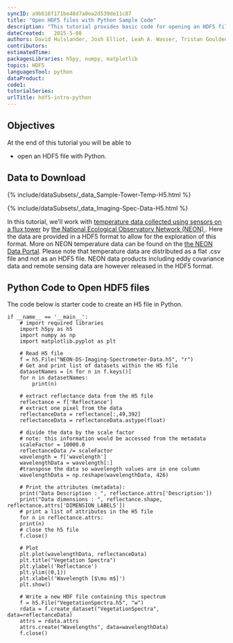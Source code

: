 ```yaml
---
syncID: a9b616f171be48d7a0ea2d539de11c87
title: "Open HDF5 files with Python Sample Code" 
description: "This tutorial provides basic code for opening an HDF5 file in Python using the h5py, numpy, and matplotlib libraries."
dateCreated:   2015-5-08 
authors: David Hulslander, Josh Elliot, Leah A. Wasser, Tristan Goulden
contributors:
estimatedTime:
packagesLibraries: h5py, numpy, matplotlib
topics: HDF5
languagesTool: python
dataProduct:
code1: 
tutorialSeries:
urlTitle: hdf5-intro-python
---
```


<div id="ds-objectives" markdown="1">

## Objectives 

At the end of this tutorial you will be able to

* open an HDF5 file with Python. 


## Data to Download

{% include/dataSubsets/_data_Sample-Tower-Temp-H5.html %}

{% include/dataSubsets/_data_Imaging-Spec-Data-H5.html %}

</div>

In this tutorial, we'll work with 
<a href="http://neonscience.org/science-design/collection-methods/flux-tower-measurements" target="_blank"> temperature data collected using sensors on a flux tower</a> 
by 
<a href="/" target="_blank">the National 
Ecological Observatory Network (NEON) </a>. Here the data are provided in a HDF5 
format to allow for the exploration of this format. More on NEON temperature 
data can be found on the 
<a href="http://data.neon.org" target="_blank">the NEON Data Portal</a>. 
Please note that temperature data are distributed as a flat .csv file and not as an 
HDF5 file. NEON data products including eddy covariance data and remote sensing 
data are however released in the HDF5 format.


## Python Code to Open HDF5 files

The code below is starter code to create an H5 file in Python.

    if __name__ == '__main__':
		# import required libraries
		import h5py as h5
		import numpy as np
		import matplotlib.pyplot as plt
    
		# Read H5 file
		f = h5.File("NEON-DS-Imaging-Spectrometer-Data.h5", "r")
		# Get and print list of datasets within the H5 file
		datasetNames = [n for n in f.keys()]
		for n in datasetNames:
			print(n)
		
		# extract reflectance data from the H5 file
		reflectance = f['Reflectance']
		# extract one pixel from the data
		reflectanceData = reflectance[:,49,392]
		reflectanceData = reflectanceData.astype(float)

		# divide the data by the scale factor
		# note: this information would be accessed from the metadata
		scaleFactor = 10000.0
		reflectanceData /= scaleFactor
		wavelength = f['wavelength']
		wavelengthData = wavelength[:]
		#transpose the data so wavelength values are in one column
		wavelengthData = np.reshape(wavelengthData, 426)
    
		# Print the attributes (metadata):
		print("Data Description : ", reflectance.attrs['Description'])
		print("Data dimensions : ", reflectance.shape, reflectance.attrs['DIMENSION_LABELS'])
		# print a list of attributes in the H5 file
		for n in reflectance.attrs:
		print(n)
		# close the h5 file
		f.close()
    
		# Plot
		plt.plot(wavelengthData, reflectanceData)
		plt.title("Vegetation Spectra")
		plt.ylabel('Reflectance')
		plt.ylim((0,1))
		plt.xlabel('Wavelength [$\mu m$]')
		plt.show()
	    
		# Write a new HDF file containing this spectrum
		f = h5.File("VegetationSpectra.h5", "w")
		rdata = f.create_dataset("VegetationSpectra", data=reflectanceData)
		attrs = rdata.attrs
		attrs.create("Wavelengths", data=wavelengthData)
		f.close()
